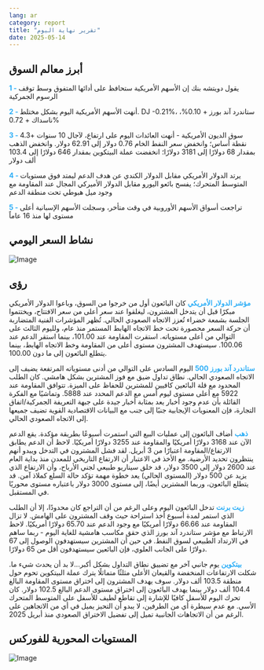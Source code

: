 ```yaml
---
lang: ar
category: report
title: "تقرير نهاية اليوم"
date: 2025-05-14
---
```



<h2>أبرز معالم السوق</h2>
<strong style="color: #2caef7;">1 - </strong> يقول دويتشه بنك إن الأسهم الأمريكية ستحافظ على أدائها المتفوق وسط توقف الرسوم الجمركية

<strong style="color: #2caef7;">2 - </strong> أنهت الأسهم الأمريكية اليوم بشكل مختلط. DJ -0.21%، ستاندرد آند بورز + 0.10%، ناسداك + 0.72%

<strong style="color: #2caef7;">3 - </strong> سوق الديون الأمريكية - أنهت العائدات اليوم على ارتفاع، لآجال 10 سنوات +4.3 نقطة أساس؛ وانخفض سعر النفط الخام 0.76 دولار إلى 62.91 دولار. وانخفض الذهب بمقدار 68 دولارًا إلى 3181 دولارًا؛ انخفضت عملة البيتكوين بمقدار 646 دولارًا إلى 103.4 ألف دولار

<strong style="color: #2caef7;">4 - </strong> يرتد الدولار الأمريكي مقابل الدولار الكندي عن هدف الدعم ليمتد فوق مستويات المتوسط المتحرك؛ يفسح بائعو اليورو مقابل الدولار الأميركي المجال عند المقاومة مع وجود ميل هبوطي تحت منطقة الدعم

<strong style="color: #2caef7;">5 - </strong> تراجعت أسواق الأسهم الأوروبية في وقت متأخر، وسجلت الأسهم الإسبانية أعلى مستوى لها منذ 16 عاماً



<h2>نشاط السعر اليومي</h2>
<img src="https://markleighedu.github.io/img/May-2025/14-May-2025/price.jpg" alt="Image"/>

<h2>رؤى</h2>
<strong style="color: #2caef7;">مؤشر الدولار الأمريكي</strong> كان البائعون أول من خرجوا من السوق، وباعوا الدولار الأمريكي مبكرًا قبل أن يتدخل المشترون، ليغلقوا عند سعر أعلى من سعر الافتتاح، ويختتموا الجلسة بشمعة خضراء تُعزز الاتجاه الصعودي الحالي. تُظهر المؤشرات الفنية المتضاربة أن حركة السعر محصورة تحت خط الاتجاه الهابط المستمر منذ عام، ولليوم الثالث على التوالي من أعلى مستوياته. استقرت المقاومة عند 101.00، بينما استقر الدعم عند 100.06. سيستهدف المشترون مستوى أعلى من المقاومة وخط الاتجاه الهابط، بينما يتطلع البائعون إلى ما دون 100.00.

<strong style="color: #2caef7;">ستاندرد آند بورز 500</strong> اليوم السادس على التوالي من أدنى مستوياته المرتفعة يضيف إلى الاتجاه الصعودي الحالي. نطاق تداول ضيق مع فوز المشترين بشكل هامشي. كان الطلب المحدود مع قلة البائعين كافيين للمشترين للحفاظ على الميزة. تتوافق المقاومة عند 5922 مع أعلى مستوى ليوم أمس مع الدعم المحدد عند 5888. وتماشيًا مع الفكرة القائلة بأن عدم وجود أخبار يعد بمثابة أخبار جيدة على جبهة التعريفة الجمركية/اتفاق التجارة، فإن المعنويات الإيجابية جنبًا إلى جنب مع البيانات الاقتصادية القوية تضيف جميعها إلى الاتجاه الصعودي الحالي. 

<strong style="color: #2caef7;">ذهب</strong> أضاف البائعون إلى عمليات البيع التي استمرت أسبوعًا بطريقة مؤكدة. يقع الدعم الآن عند 3168 دولارًا أمريكيًا والمقاومة عند 3255 دولارًا أمريكيًا. لاحظ أن الدعم يطابق الارتفاع/المقاومة اعتبارًا من 3 أبريل. لقد فشل المشترون في التدخل ويبدو أنهم ينتظرون تحديد الأرضية. مع الأخذ في الاعتبار أن الارتفاع التاريخي للمعدن منذ بداية العام عند 2600 دولار إلى 3500 دولار، قد خلق سيناريو طبيعي لجني الأرباح، وأن الارتفاع الذي يزيد عن 500 دولار (المستوى الحالي) يعد خطوة مهمة تؤكد حالة السلع كملاذ آمن. قد يتطلع البائعون، وربما المشترين أيضًا، إلى مستوى 3000 دولار باعتباره مستوى محوريًا في المستقبل. 

<strong style="color: #2caef7;">زيت برنت</strong> تدخل البائعون اليوم وعلى الرغم من أن التراجع كان محدودًا، إلا أن الطلب الذي استمر لمدة أسبوع أخذ استراحة حيث وقف المشترون على الهامش. لا تزال المقاومة عند 66.66 دولارًا أمريكيًا مع وجود الدعم عند 65.70 دولارًا أمريكيًا. لاحظ الارتباط مع مؤشر ستاندرد آند بورز الذي حقق مكاسب هامشية للغاية اليوم - ربما ساهم في الارتداد الطبيعي لسوق النفط. في حين أن المشترين سيستهدفون الوصول إلى 67 دولارًا على الجانب العلوي، فإن البائعين سيستهدفون أقل من 65 دولارًا.

<strong style="color: #2caef7;">بيتكوين</strong> يوم جانبي آخر مع تضييق نطاق التداول بشكل أكبر...لا بد أن يحدث شيء ما. شكلت الارتفاعات المنخفضة والقيعان الأعلى مثلثًا متماثلًا يترك عملة البيتكوين تحوم حول منطقة 103.5 ألف دولار. سوف يهدف المشترون إلى اختراق مستوى المقاومة البالغ 104.4 ألف دولار بينما يهدف البائعون إلى اختراق مستوى الدعم البالغ 102.5 دولار. كان تحرك اليوم للأسفل كافيًا للإشارة إلى تقاطع لطيف للأسفل على المتوسط المتحرك الأسي. مع عدم سيطرة أي من الطرفين، لا يبدو أن التحيز يميل في أي من الاتجاهين على الرغم من أن الاتجاهات الجانبية تميل إلى تفضيل الاختراق الصعودي منذ أبريل 2025.



<h2>المستويات المحورية للفوركس</h2>
<img src="https://markleighedu.github.io/img/May-2025/14-May-2025/pivot.jpg" alt="Image"/>